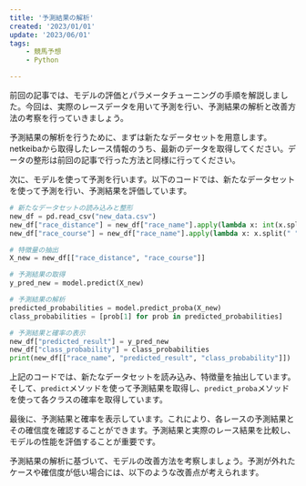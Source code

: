 ```yaml
---
title: '予測結果の解析'
created: '2023/01/01'
update: '2023/06/01'
tags: 
    - 競馬予想
    - Python

---
```



前回の記事では、モデルの評価とパラメータチューニングの手順を解説しました。今回は、実際のレースデータを用いて予測を行い、予測結果の解析と改善方法の考察を行っていきましょう。

予測結果の解析を行うために、まずは新たなデータセットを用意します。netkeibaから取得したレース情報のうち、最新のデータを取得してください。データの整形は前回の記事で行った方法と同様に行ってください。

次に、モデルを使って予測を行います。以下のコードでは、新たなデータセットを使って予測を行い、予測結果を評価しています。

```python
# 新たなデータセットの読み込みと整形
new_df = pd.read_csv("new_data.csv")
new_df["race_distance"] = new_df["race_name"].apply(lambda x: int(x.split("m")[0]))
new_df["race_course"] = new_df["race_name"].apply(lambda x: x.split(" ")[-1])

# 特徴量の抽出
X_new = new_df[["race_distance", "race_course"]]

# 予測結果の取得
y_pred_new = model.predict(X_new)

# 予測結果の解析
predicted_probabilities = model.predict_proba(X_new)
class_probabilities = [prob[1] for prob in predicted_probabilities]

# 予測結果と確率の表示
new_df["predicted_result"] = y_pred_new
new_df["class_probability"] = class_probabilities
print(new_df[["race_name", "predicted_result", "class_probability"]])
```

上記のコードでは、新たなデータセットを読み込み、特徴量を抽出しています。そして、`predict`メソッドを使って予測結果を取得し、`predict_proba`メソッドを使って各クラスの確率を取得しています。

最後に、予測結果と確率を表示しています。これにより、各レースの予測結果とその確信度を確認することができます。予測結果と実際のレース結果を比較し、モデルの性能を評価することが重要です。

予測結果の解析に基づいて、モデルの改善方法を考察しましょう。予測が外れたケースや確信度が低い場合には、以下のような改善点が考えられます。


